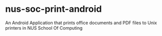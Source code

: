 nus-soc-print-android
=====================

An Android Application that prints office documents and PDF files to Unix printers in NUS School Of Computing
